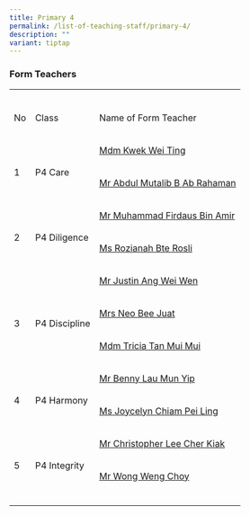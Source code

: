 ```yaml
---
title: Primary 4
permalink: /list-of-teaching-staff/primary-4/
description: ""
variant: tiptap
---
```

<h3><strong>Form Teachers</strong></h3>
<table style="minWidth: 75px">
<colgroup>
<col>
<col>
<col>
</colgroup>
<tbody>
<tr>
<td rowspan="1" colspan="1">
<p></p>
</td>
<td rowspan="1" colspan="1">
<p></p>
</td>
<td rowspan="1" colspan="1">
<p></p>
</td>
</tr>
<tr>
<td rowspan="1" colspan="1">
<p>No</p>
</td>
<td rowspan="1" colspan="1">
<p>Class</p>
</td>
<td rowspan="1" colspan="1">
<p>Name of Form Teacher</p>
</td>
</tr>
<tr>
<td rowspan="2" colspan="1">
<p>
<br>1</p>
</td>
<td rowspan="2" colspan="1">
<p>
<br>P4 Care</p>
</td>
<td rowspan="1" colspan="1">
<p><a href="mailto:kwek_wei_ting@schools.gov.sg" rel="noopener nofollow" target="_blank">Mdm Kwek Wei Ting</a>
</p>
</td>
</tr>
<tr>
<td rowspan="1" colspan="1">
<p><a href="mailto:abdul_mutalib_ab_rahaman@schools.gov.sg" rel="noopener nofollow" target="_blank">Mr Abdul Mutalib B Ab Rahaman</a>
</p>
</td>
</tr>
<tr>
<td rowspan="2" colspan="1">
<p>
<br>2</p>
</td>
<td rowspan="2" colspan="1">
<p>
<br>P4 Diligence</p>
</td>
<td rowspan="1" colspan="1">
<p><a href="mailto:muhammad_firdaus_amir@schools.gov.sg" rel="noopener nofollow" target="_blank">Mr Muhammad Firdaus Bin Amir</a>
</p>
</td>
</tr>
<tr>
<td rowspan="1" colspan="1">
<p><a href="mailto:rozianah_rosli@schools.gov.sg" rel="noopener nofollow" target="_blank">Ms Rozianah Bte Rosli</a>
</p>
</td>
</tr>
<tr>
<td rowspan="3" colspan="1">
<p>
<br>
</p>
<p>3</p>
</td>
<td rowspan="3" colspan="1">
<p>
<br>
</p>
<p>P4 Discipline</p>
<p></p>
</td>
<td rowspan="1" colspan="1">
<p><a href="mailto:ang_wei_wen_justin@schools.gov.sg" rel="noopener nofollow" target="_blank">Mr Justin Ang Wei Wen</a>
</p>
</td>
</tr>
<tr>
<td rowspan="1" colspan="1">
<p><a href="mailto:tan_bee_juat@schools.gov.sg" rel="noopener nofollow" target="_blank">Mrs Neo Bee Juat</a>
</p>
</td>
</tr>
<tr>
<td rowspan="1" colspan="1">
<p><a href="mailto:tan_mui_mui_tricia@schools.gov.sg" rel="noopener nofollow" target="_blank">Mdm Tricia Tan Mui Mui</a>
</p>
</td>
</tr>
<tr>
<td rowspan="2" colspan="1">
<p>
<br>4</p>
</td>
<td rowspan="2" colspan="1">
<p>
<br>P4 Harmony</p>
</td>
<td rowspan="1" colspan="1">
<p><a href="mailto:lau_mun_yip_benny@schools.gov.sg" rel="noopener nofollow" target="_blank">Mr Benny Lau Mun Yip</a>
</p>
</td>
</tr>
<tr>
<td rowspan="1" colspan="1">
<p><a href="mailto:Chiam_Pei_Ling_Joycelyn@schools.gov.sg" rel="noopener nofollow" target="_blank">Ms Joycelyn Chiam Pei Ling</a>
</p>
</td>
</tr>
<tr>
<td rowspan="2" colspan="1">
<p>
<br>5</p>
</td>
<td rowspan="2" colspan="1">
<p>
<br>P4 Integrity</p>
</td>
<td rowspan="1" colspan="1">
<p><a href="mailto:lee_cher_kiak@schools.gov.sg" rel="noopener nofollow" target="_blank">Mr Christopher Lee Cher Kiak</a>
</p>
</td>
</tr>
<tr>
<td rowspan="1" colspan="1">
<p><a href="mailto:wong_weng_choy@schools.gov.sg" rel="noopener nofollow" target="_blank">Mr Wong Weng Choy</a>
</p>
</td>
</tr>
<tr>
<td rowspan="1" colspan="1">
<p></p>
</td>
<td rowspan="1" colspan="1">
<p></p>
</td>
<td rowspan="1" colspan="1">
<p></p>
</td>
</tr>
</tbody>
</table>
<p></p>
